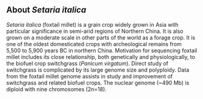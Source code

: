 About *Setaria italica*
-----------------------

*Setaria italica* (foxtail millet) is a grain crop widely grown in Asia
with particular significance in semi-arid regions of Northern China. It
is also grown on a moderate scale in other parts of the world as a
forage crop. It is one of the oldest domesticated crops with
archeological remains from 5,500 to 5,900 years BC in northern China.
Motivation for sequencing foxtail millet includes its close
relationship, both genetically and physiologically, to the biofuel crop
switchgrass (*Panicum virgatum*). Direct study of switchgrass is
complicated by its large genome size and polyploidy. Data from the
foxtail millet genome assists in study and improvement of switchgrass
and related biofuel crops. The nuclear genome (\~490 Mb) is diploid with
nine chromosomes (2n=18).
